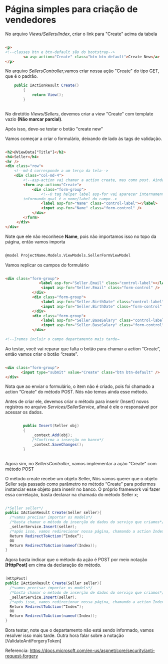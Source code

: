 # Página simples para criação de vendedores

No arquivo _Views/Sellers/Index_, criar o link para "Create" acima da tabela 

```html

<p>
<!--classes btn e btn-default são do bootstrap-->
    	<a asp-action="Create" class="btn btn-default">Create New</a>
</p>

```

No arquivo _SellersController_,vamos criar nossa ação "Create" do tipo GET, que é o padrão.

```cs
    public IActionResult Create()
        {
            return View();
        }
        
```

No diretótio _Views/Sellers_, devemos criar a view "Create" com template vazio **(Não marcar parcial)**.

Após isso, deve-se testar o botão "create new"

Vamos começar a criar o formulário, deixando de lado às tags de validação.

```html 

<h2>@ViewData["Title"]</h2>
<h4>Seller</h4>
<hr />
<div class="row">
    <!--md-4 corresponde a um terço da tela-->
    <div class="col-md-4">
        <!--asp-action vai chamar a action create, mas como post. Ainda não criamos esse método. -->
        <form asp-action="Create">
            <div class="form-group">
                <!--O tag helper label asp-for vai aparecer internamente no campo,
        informando qual é o nome/label do campo-->
                <label asp-for="Name" class="control-label"></label>
                <input asp-for="Name" class="form-control" />
            </div>
        </form>
     </div>
</div>

```

Note que ele não reconhece **Name**, pois não importamos isso no topo da página, então vamos importa

```html

@model ProjectName.Models.ViewModels.SellerFormViewModel

```

Vamos replicar os campos do formulário

```html

<div class="form-group">
               <label asp-for="Seller.Email" class="control-label"></label>
                <input asp-for="Seller.Email" class="form-control" />
            </div>
            <div class="form-group">
                <label asp-for="Seller.BirthDate" class="control-label"></label>
                <input asp-for="Seller.BirthDate" class="form-control" />
            </div>
            <div class="form-group">
                <label asp-for="Seller.BaseSalary" class="control-label"></label>
                <input asp-for="Seller.BaseSalary" class="form-control" />
            </div>
            
<!--Iremos incluir o campo departamento mais tarde→

```

Ao testar, você vai reparar que falta o botão para chamar a action “Create”, então vamos criar o botão “create”.

```html

<div class="form-group">
       <input type="submit" value="Create" class="btn btn-default" />
</div>

```

Nota que ao enviar o formulário, o item não é criado, pois foi chamado a action “Create” do método POST.
Nós não temos ainda esse método.

Antes de criar ele, devemos criar o método para inserir (Insert) novos registros no arquivo _Services/SellerService_,
afinal é ele o responsável por acessar os dados.

```cs

        public Insert(Seller obj)
        {
            _context.Add(obj);
            /*Confirma a inserção no banco*/
            _context.SaveChanges();
        }
        
```

Agora sim, no _SellersController_, vamos implementar a ação "Create" com método POST 

O método create recebe um objeto Seller, Nós vamos querer que o objeto Seller seja passado 
como parâmetro no método “Create” para podermos instanciar esse objeto para inserir no banco. 
O próprio framework vai fazer essa correlação, basta declarar na chamada do método Seller x;

```cs

/*Seller seller*/
public IActionResult Create(Seller seller){
  /*vamos precisar importar os models*/
  /*basta chamar o método de inserção de dados do serviço que criamos*/
  _sellerService.Insert(seller);
  /*após isso, vamos redirecionar nossa página, chamando a action Index (do meu controller)*/
  Return RedirectToAction(“Index”);
  OU
  Return RedirectToAction(nameof(Index));
}

```

Agora basta indicar que o método da ação é POST por meio notação **[HttpPost]** em cima da declaração do método.


```cs

[HttpPost]
public IActionResult Create(Seller seller){
  /*vamos precisar importar os models*/
  /*basta chamar o método de inserção de dados do serviço que criamos*/
  _sellerService.Insert(seller);
  /*após isso, vamos redirecionar nossa página, chamando a action Index (do meu controller)*/
  Return RedirectToAction(“Index”);
  OU
  Return RedirectToAction(nameof(Index));
}

```

Bora testar, note que o departamento não está sendo informado, vamos resolver isso mais tarde. 
Outra hora falar sobre a notação [ValidateAntiForgeryToken]

Referencia: https://docs.microsoft.com/en-us/aspnet/core/security/anti-request-forgery

